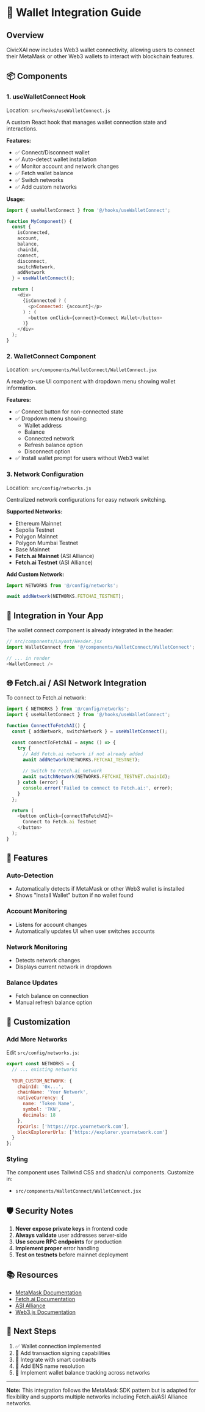# 🔐 Wallet Integration Guide

## Overview

CivicXAI now includes Web3 wallet connectivity, allowing users to connect their MetaMask or other Web3 wallets to interact with blockchain features.

## 📦 Components

### 1. **useWalletConnect Hook**
Location: `src/hooks/useWalletConnect.js`

A custom React hook that manages wallet connection state and interactions.

**Features:**
- ✅ Connect/Disconnect wallet
- ✅ Auto-detect wallet installation
- ✅ Monitor account and network changes
- ✅ Fetch wallet balance
- ✅ Switch networks
- ✅ Add custom networks

**Usage:**
```javascript
import { useWalletConnect } from '@/hooks/useWalletConnect';

function MyComponent() {
  const {
    isConnected,
    account,
    balance,
    chainId,
    connect,
    disconnect,
    switchNetwork,
    addNetwork
  } = useWalletConnect();

  return (
    <div>
      {isConnected ? (
        <p>Connected: {account}</p>
      ) : (
        <button onClick={connect}>Connect Wallet</button>
      )}
    </div>
  );
}
```

### 2. **WalletConnect Component**
Location: `src/components/WalletConnect/WalletConnect.jsx`

A ready-to-use UI component with dropdown menu showing wallet information.

**Features:**
- ✅ Connect button for non-connected state
- ✅ Dropdown menu showing:
  - Wallet address
  - Balance
  - Connected network
  - Refresh balance option
  - Disconnect option
- ✅ Install wallet prompt for users without Web3 wallet

### 3. **Network Configuration**
Location: `src/config/networks.js`

Centralized network configurations for easy network switching.

**Supported Networks:**
- Ethereum Mainnet
- Sepolia Testnet
- Polygon Mainnet
- Polygon Mumbai Testnet
- Base Mainnet
- **Fetch.ai Mainnet** (ASI Alliance)
- **Fetch.ai Testnet** (ASI Alliance)

**Add Custom Network:**
```javascript
import NETWORKS from '@/config/networks';

await addNetwork(NETWORKS.FETCHAI_TESTNET);
```

## 🚀 Integration in Your App

The wallet connect component is already integrated in the header:

```javascript
// src/components/Layout/Header.jsx
import WalletConnect from '@/components/WalletConnect/WalletConnect';

// ... in render
<WalletConnect />
```

## 🌐 Fetch.ai / ASI Network Integration

To connect to Fetch.ai network:

```javascript
import { NETWORKS } from '@/config/networks';
import { useWalletConnect } from '@/hooks/useWalletConnect';

function ConnectToFetchAI() {
  const { addNetwork, switchNetwork } = useWalletConnect();

  const connectToFetchAI = async () => {
    try {
      // Add Fetch.ai network if not already added
      await addNetwork(NETWORKS.FETCHAI_TESTNET);
      
      // Switch to Fetch.ai network
      await switchNetwork(NETWORKS.FETCHAI_TESTNET.chainId);
    } catch (error) {
      console.error('Failed to connect to Fetch.ai:', error);
    }
  };

  return (
    <button onClick={connectToFetchAI}>
      Connect to Fetch.ai Testnet
    </button>
  );
}
```

## 📱 Features

### Auto-Detection
- Automatically detects if MetaMask or other Web3 wallet is installed
- Shows "Install Wallet" button if no wallet found

### Account Monitoring
- Listens for account changes
- Automatically updates UI when user switches accounts

### Network Monitoring
- Detects network changes
- Displays current network in dropdown

### Balance Updates
- Fetch balance on connection
- Manual refresh balance option

## 🔧 Customization

### Add More Networks

Edit `src/config/networks.js`:

```javascript
export const NETWORKS = {
  // ... existing networks
  
  YOUR_CUSTOM_NETWORK: {
    chainId: '0x...',
    chainName: 'Your Network',
    nativeCurrency: {
      name: 'Token Name',
      symbol: 'TKN',
      decimals: 18
    },
    rpcUrls: ['https://rpc.yournetwork.com'],
    blockExplorerUrls: ['https://explorer.yournetwork.com']
  }
};
```

### Styling

The component uses Tailwind CSS and shadcn/ui components. Customize in:
- `src/components/WalletConnect/WalletConnect.jsx`

## 🛡️ Security Notes

1. **Never expose private keys** in frontend code
2. **Always validate** user addresses server-side
3. **Use secure RPC endpoints** for production
4. **Implement proper** error handling
5. **Test on testnets** before mainnet deployment

## 📚 Resources

- [MetaMask Documentation](https://docs.metamask.io/)
- [Fetch.ai Documentation](https://docs.fetch.ai/)
- [ASI Alliance](https://asi.global/)
- [Web3.js Documentation](https://web3js.readthedocs.io/)

## 🎯 Next Steps

1. ✅ Wallet connection implemented
2. 🔄 Add transaction signing capabilities
3. 🔄 Integrate with smart contracts
4. 🔄 Add ENS name resolution
5. 🔄 Implement wallet balance tracking across networks

---

**Note:** This integration follows the MetaMask SDK pattern but is adapted for flexibility and supports multiple networks including Fetch.ai/ASI Alliance networks.
